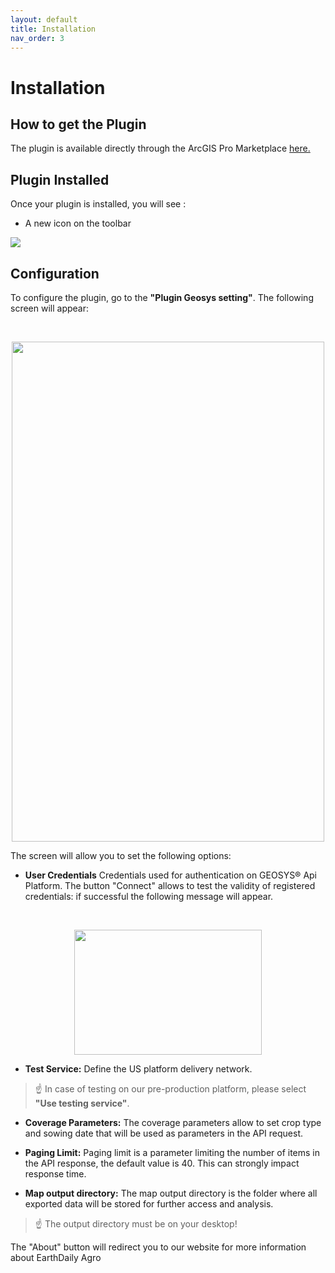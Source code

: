 ```yaml
---
layout: default
title: Installation
nav_order: 3
---
```



# Installation

## How to get the Plugin
The plugin is available directly through the ArcGIS Pro Marketplace [here.](https://www.esri.com/en-us/arcgis-marketplace/overview)

## Plugin Installed

Once your plugin is installed, you will see :

 - A new icon on the toolbar

![](https://raw.githubusercontent.com/GEOSYS/Images/main/ArcGIS/Icon_toolbar.png)

## Configuration


To configure the plugin, go to the <Strong>"Plugin Geosys setting"</Strong>.
The following screen will appear:

<br>
<p align="center">
  <img width="500" height="800" src="https://raw.githubusercontent.com/GEOSYS/Images/main/ArcGIS/ArcGIS_setting.png">
<br>
</p>

The screen will allow you to set the following options:
  
- <Strong>User Credentials</Strong> Credentials used for authentication on GEOSYS® Api Platform. The button "Connect" allows to test the validity of registered credentials: if successful the following message will appear.
  
<br>
<p align="center">
  <img width="300" height="200" src="https://raw.githubusercontent.com/GEOSYS/qgis-plugin-doc/master/pictures/Authentication_image.png">
<br>
</p>


- <Strong>Test Service:</Strong> Define the US platform delivery network. 
 > ☝️  In case of testing on our pre-production platform, please select **"Use testing service"**.


 - <Strong>Coverage Parameters:</Strong> The coverage parameters allow to set crop type and sowing date that will be used as parameters in the API request.

 - <Strong>Paging Limit:</Strong> Paging limit is a parameter limiting the number of items in the API response, the default value is 40. This can strongly impact response time.
 
 - <Strong>Map output directory:</Strong> The map output directory is the folder where all exported data will be stored for further access and analysis.
 > ☝️   The output directory must be on your desktop!

  The "About" button will redirect you to our website for more information about EarthDaily Agro
 
